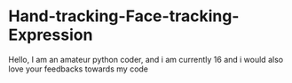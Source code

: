 # Hand-tracking-Face-tracking-Expression
Hello, I am an amateur python coder, and i am currently 16 and i would also love your feedbacks towards my code
